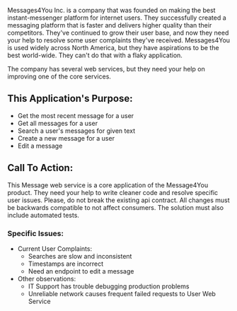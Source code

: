 Messages4You Inc. is a company that was founded on making the best instant-messenger platform for internet users. They successfully
created a messaging platform that is faster and delivers higher quality than their competitors. They've continued to grow their user base,
and now they need your help to resolve some user complaints they've received.  Messages4You is used widely across North America, but they have aspirations to be the best world-wide.
They can't do that with a flaky application.

The company has several web services, but they need your help on improving one of the core services.

## This Application's Purpose:
* Get the most recent message for a user
* Get all messages for a user
* Search a user's messages for given text
* Create a new message for a user
* Edit a message

## Call To Action:
This Message web service is a core application of the Message4You product.
They need your help to write cleaner code and resolve specific user issues. Please, do not break the existing api contract. All changes must be backwards compatible to not affect consumers.
The solution must also include automated tests.

### Specific Issues:
* Current User Complaints:
    * Searches are slow and inconsistent
    * Timestamps are incorrect
    * Need an endpoint to edit a message
* Other observations:
    * IT Support has trouble debugging production problems
    * Unreliable network causes frequent failed requests to User Web Service
